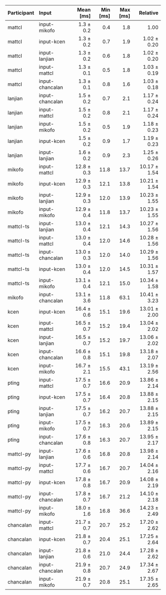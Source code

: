 | Participant | Input | Mean [ms] | Min [ms] | Max [ms] | Relative |
|:---|:---|---:|---:|---:|---:|
| mattcl | input-mikofo | 1.3 ± 0.2 | 0.4 | 1.8 | 1.00 |
| mattcl | input-kcen | 1.3 ± 0.2 | 0.7 | 1.9 | 1.02 ± 0.20 |
| mattcl | input-lanjian | 1.3 ± 0.2 | 0.6 | 1.8 | 1.02 ± 0.20 |
| mattcl | input-mattcl | 1.3 ± 0.1 | 0.5 | 1.8 | 1.03 ± 0.19 |
| mattcl | input-chancalan | 1.3 ± 0.1 | 0.8 | 1.6 | 1.03 ± 0.18 |
| lanjian | input-chancalan | 1.5 ± 0.2 | 0.7 | 2.1 | 1.17 ± 0.24 |
| lanjian | input-mattcl | 1.5 ± 0.2 | 0.8 | 2.1 | 1.17 ± 0.24 |
| lanjian | input-mikofo | 1.5 ± 0.2 | 0.5 | 1.9 | 1.18 ± 0.23 |
| lanjian | input-kcen | 1.5 ± 0.2 | 0.9 | 1.7 | 1.19 ± 0.23 |
| lanjian | input-lanjian | 1.6 ± 0.2 | 0.9 | 2.3 | 1.25 ± 0.26 |
| mikofo | input-mattcl | 12.8 ± 0.3 | 11.8 | 13.7 | 10.17 ± 1.54 |
| mikofo | input-kcen | 12.9 ± 0.3 | 12.1 | 13.8 | 10.21 ± 1.54 |
| mikofo | input-lanjian | 12.9 ± 0.3 | 12.0 | 13.9 | 10.23 ± 1.55 |
| mikofo | input-mikofo | 12.9 ± 0.4 | 11.8 | 13.7 | 10.23 ± 1.55 |
| mattcl-ts | input-lanjian | 13.0 ± 0.4 | 12.1 | 14.3 | 10.27 ± 1.56 |
| mattcl-ts | input-mattcl | 13.0 ± 0.4 | 12.0 | 14.6 | 10.28 ± 1.56 |
| mattcl-ts | input-chancalan | 13.0 ± 0.3 | 12.0 | 14.0 | 10.29 ± 1.56 |
| mattcl-ts | input-kcen | 13.0 ± 0.4 | 12.0 | 14.5 | 10.31 ± 1.57 |
| mattcl-ts | input-mikofo | 13.1 ± 0.4 | 12.1 | 15.0 | 10.34 ± 1.58 |
| mikofo | input-chancalan | 13.1 ± 3.6 | 11.8 | 63.1 | 10.41 ± 3.23 |
| kcen | input-kcen | 16.4 ± 0.6 | 15.1 | 19.6 | 13.01 ± 2.00 |
| kcen | input-mattcl | 16.5 ± 0.7 | 15.2 | 19.4 | 13.04 ± 2.02 |
| kcen | input-lanjian | 16.5 ± 0.7 | 15.2 | 19.7 | 13.06 ± 2.02 |
| kcen | input-chancalan | 16.6 ± 0.8 | 15.1 | 19.8 | 13.18 ± 2.07 |
| kcen | input-mikofo | 16.7 ± 2.1 | 15.5 | 43.1 | 13.19 ± 2.56 |
| pting | input-mattcl | 17.5 ± 0.7 | 16.6 | 20.9 | 13.86 ± 2.14 |
| pting | input-kcen | 17.5 ± 0.7 | 16.4 | 20.8 | 13.88 ± 2.15 |
| pting | input-lanjian | 17.5 ± 0.7 | 16.2 | 20.7 | 13.88 ± 2.15 |
| pting | input-mikofo | 17.5 ± 0.7 | 16.3 | 20.6 | 13.89 ± 2.15 |
| pting | input-chancalan | 17.6 ± 0.8 | 16.3 | 20.7 | 13.95 ± 2.17 |
| mattcl-py | input-lanjian | 17.6 ± 0.6 | 16.8 | 20.8 | 13.98 ± 2.14 |
| mattcl-py | input-mattcl | 17.7 ± 0.6 | 16.7 | 20.7 | 14.04 ± 2.16 |
| mattcl-py | input-kcen | 17.8 ± 0.8 | 16.7 | 20.9 | 14.08 ± 2.19 |
| mattcl-py | input-chancalan | 17.8 ± 0.7 | 16.7 | 21.2 | 14.10 ± 2.18 |
| mattcl-py | input-mikofo | 18.0 ± 1.6 | 16.8 | 36.6 | 14.23 ± 2.49 |
| chancalan | input-mattcl | 21.7 ± 0.7 | 20.7 | 25.2 | 17.20 ± 2.62 |
| chancalan | input-kcen | 21.8 ± 0.7 | 20.4 | 25.1 | 17.25 ± 2.64 |
| chancalan | input-lanjian | 21.8 ± 0.6 | 21.0 | 24.4 | 17.28 ± 2.62 |
| chancalan | input-chancalan | 21.9 ± 0.8 | 20.7 | 24.9 | 17.34 ± 2.67 |
| chancalan | input-mikofo | 21.9 ± 0.7 | 20.8 | 25.1 | 17.35 ± 2.65 |
